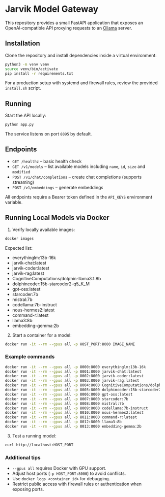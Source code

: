 # Jarvik Model Gateway

This repository provides a small FastAPI application that exposes an OpenAI-compatible API proxying requests to an [Ollama](https://ollama.com/) server.

## Installation

Clone the repository and install dependencies inside a virtual environment:

```bash
python3 -m venv venv
source venv/bin/activate
pip install -r requirements.txt
```

For a production setup with systemd and firewall rules, review the provided `install.sh` script.

## Running

Start the API locally:

```bash
python app.py
```

The service listens on port `8095` by default.

## Endpoints

- `GET /healthz` – basic health check
- `GET /v1/models` – list available models including `name`, `id`, `size` and `modified`
- `POST /v1/chat/completions` – create chat completions (supports streaming)
- `POST /v1/embeddings` – generate embeddings

All endpoints require a Bearer token defined in the `API_KEYS` environment variable.

## Running Local Models via Docker

1. Verify locally available images:

```bash
docker images
```

Expected list:
- everythinglm:13b-16k
- jarvik-chat:latest
- jarvik-coder:latest
- jarvik-rag:latest
- CognitiveComputations/dolphin-llama3.1:8b
- dolphincoder:15b-starcoder2-q5_K_M
- gpt-oss:latest
- starcoder:7b
- mistral:7b
- codellama:7b-instruct
- nous-hermes2:latest
- command-r:latest
- llama3:8b
- embedding-gemma:2b

2. Start a container for a model:

```bash
docker run -it --rm --gpus all -p HOST_PORT:8000 IMAGE_NAME
```

### Example commands

```bash
docker run -it --rm --gpus all -p 8000:8000 everythinglm:13b-16k
docker run -it --rm --gpus all -p 8001:8000 jarvik-chat:latest
docker run -it --rm --gpus all -p 8002:8000 jarvik-coder:latest
docker run -it --rm --gpus all -p 8003:8000 jarvik-rag:latest
docker run -it --rm --gpus all -p 8004:8000 CognitiveComputations/dolphin-llama3.1:8b
docker run -it --rm --gpus all -p 8005:8000 dolphincoder:15b-starcoder2-q5_K_M
docker run -it --rm --gpus all -p 8006:8000 gpt-oss:latest
docker run -it --rm --gpus all -p 8007:8000 starcoder:7b
docker run -it --rm --gpus all -p 8008:8000 mistral:7b
docker run -it --rm --gpus all -p 8009:8000 codellama:7b-instruct
docker run -it --rm --gpus all -p 8010:8000 nous-hermes2:latest
docker run -it --rm --gpus all -p 8011:8000 command-r:latest
docker run -it --rm --gpus all -p 8012:8000 llama3:8b
docker run -it --rm --gpus all -p 8013:8000 embedding-gemma:2b
```

3. Test a running model:

```bash
curl http://localhost:HOST_PORT
```

### Additional tips
- `--gpus all` requires Docker with GPU support.
- Adjust host ports (`-p HOST_PORT:8000`) to avoid conflicts.
- Use `docker logs <container_id>` for debugging.
- Restrict public access with firewall rules or authentication when exposing ports.

